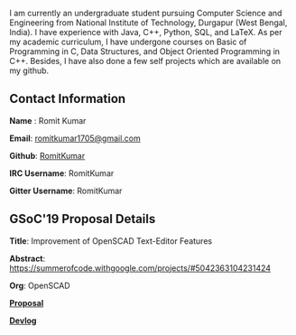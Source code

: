 I am currently an undergraduate student pursuing Computer Science and
Engineering from National Institute of Technology, Durgapur (West
Bengal, India). I have experience with Java, C++, Python, SQL, and
LaTeX. As per my academic curriculum, I have undergone courses on Basic
of Programming in C, Data Structures, and Object Oriented Programming in
C++. Besides, I have also done a few self projects which are available
on my github.

## Contact Information

**Name** : Romit Kumar

**Email**: <romitkumar1705@gmail.com>

**Github**: [RomitKumar](https://github.com/RomitKumar/)

**IRC Username**: RomitKumar

**Gitter Username**: RomitKumar

## GSoC'19 Proposal Details

**Title**: Improvement of OpenSCAD Text-Editor Features

**Abstract**:
<https://summerofcode.withgoogle.com/projects/#5042363104231424>

**Org**: OpenSCAD

**[Proposal](RomitKumar/GSoC19/proposal)**

**[Devlog](RomitKumar/GSoC19/logs.md)**
